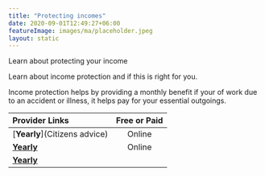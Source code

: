 ```yaml
---
title: "Protecting incomes"
date: 2020-09-01T12:49:27+06:00
featureImage: images/ma/placeholder.jpeg
layout: static
---
```


Learn about protecting your income

Learn about income protection and if this is right for you.

Income protection helps by providing a monthly benefit if your of work due to an accident or illness, it helps pay for your essential outgoings.

| Provider Links      | Free or Paid  |  
| :-----------          | :--------------:      |  
| [**Yearly**](Citizens advice) | Online | 
| [**Yearly**](MoneySavingExpert.com) | Online | 
| [**Yearly**]() |  | 
  

<br/><br/>






